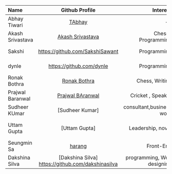 | Name             |                   Github Profile                   |            Interest |                       Bio |
| :--------------- | :------------------------------------------------: | ------------------: | ------------------------: |
| Abhay Tiwari     |        [TAbhay](https://github.com/TAbhay/)        |                  -- |                        -- |
| Akash Srivastava | [Akash Srivastava](https://github.com/Akashsri3bi) | Chess , Programming |     Age 19 , 5'9 , Indian |
| Sakshi           |          https://github.com/SakshiSawant           |         Programming | I am a software developer |
| dynle            |              https://github.com/dynle              |         Programming |     Studying react native |
| Ronak Bothra     |     [Ronak Bothra](https://github.com/Ronak55)     |      Chess, Writing |         I am a programmer |
| Prajwal Baranwal | [Prajwal BAranwal](https://github.com/Prajwal-Baranwal) | Cricket , Speaker |     Age 20 , 6'2 , Indian |
| Sudheer KUmar    | [Sudheer Kumar] | consultant,business work| skilled, entrepreneurship|
| Uttam Gupta | [Uttam Gupta] | Leadership, novel | content writer, html, web designing|
| Seungmin Sa      | [harang](https://github.com/saseungmin)| Front-End              | Age 26, Republic of Korea |
| Dakshina Silva | [Dakshina Silva] https://github.com/dakshinasilva  |  programming, Web designing  |  Age 23, 6'1 | 
